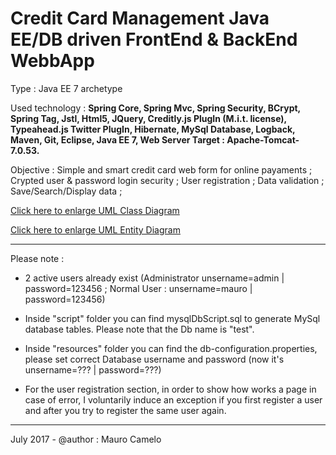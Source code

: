 # Credit Card Management Java EE/DB driven FrontEnd & BackEnd WebbApp

Type : Java EE 7 archetype

Used technology  : <strong>Spring Core, Spring Mvc, Spring Security, BCrypt, Spring Tag, Jstl, Html5, JQuery, Creditly.js PlugIn (M.i.t. license), Typeahead.js Twitter PlugIn, Hibernate, MySql Database, Logback, Maven, Git, Eclipse, Java EE 7, Web Server Target : Apache-Tomcat-7.0.53.</strong>

Objective : Simple and smart credit card web form for online payaments ; Crypted user & password login security ; User registration ; Data validation ; Save/Search/Display data ;

<a href="https://user-images.githubusercontent.com/30404707/32495611-9c443558-c3c6-11e7-864f-959fcb199df9.png" target="_blank">Click here to enlarge UML Class Diagram</a>

<a href="https://user-images.githubusercontent.com/30404707/32436839-9dedcc52-c2e5-11e7-8233-6cf193f891a0.png" target="_blank">Click here to enlarge UML Entity Diagram</a>

________________________________

Please note :

- 2 active users already exist (Administrator unsername=admin | password=123456 ; Normal User : unsername=mauro | password=123456)

- Inside "script" folder you can find mysqlDbScript.sql to generate MySql database tables. Please note that the Db name is "test".

- Inside "resources" folder you can find the db-configuration.properties, please set correct Database username and password
(now it's unsername=??? | password=???)

- For the user registration section, in order to show how works a page in case of error, I voluntarily induce an exception
if you first register a user and after you try to register the same user again.
__________________________________

July 2017 - @author : Mauro Camelo
